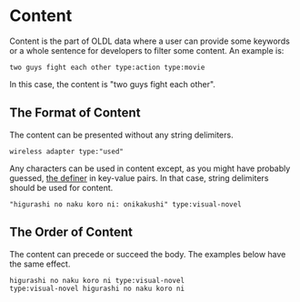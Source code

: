 <!--
 oldl (c) by Eray Erdin
 
 oldl is licensed under a
 Creative Commons Attribution-ShareAlike 4.0 International License.
 
 You should have received a copy of the license along with this
 work. If not, see <http://creativecommons.org/licenses/by-sa/4.0/>.
-->

# Content

Content is the part of OLDL data where a user can provide some keywords or a whole sentence for developers to filter some content. An example is:

```plain
two guys fight each other type:action type:movie
```

In this case, the content is "two guys fight each other".

## The Format of Content

The content can be presented without any string delimiters.

```plain
wireless adapter type:"used"
```

Any characters can be used in content except, as you might have probably guessed, [the definer](keyvalue.md#definer-specification) in key-value pairs. In that case, string delimiters should be used for content.

```plain
"higurashi no naku koro ni: onikakushi" type:visual-novel
```

## The Order of Content

The content can precede or succeed the body. The examples below have the same effect.

```plain
higurashi no naku koro ni type:visual-novel
type:visual-novel higurashi no naku koro ni
```
